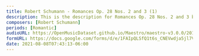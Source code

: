 ```yaml
---
title: Robert Schumann - Romances Op. 28 Nos. 2 and 3 (1)
description: This is the description for Romances Op. 28 Nos. 2 and 3 by Robert Schumann
composers: [Robert Schumann]
periods: [Romantic]
audioURL: https://OpenMusicDataset.github.io/Maestro/maestro-v3.0.0/2011/MIDI-Unprocessed_23_R3_2011_MID--AUDIO_R3-D8_03_Track03_wav.midi
formURL: https://docs.google.com/forms/d/e/1FAIpQLSfQ1t6s_CNEVwdja5jl7VsVtTUDfme5AC3qeZ7X6-DPf_yL7Q/viewform
date: 2021-08-08T07:43:13-06:00
---
```

